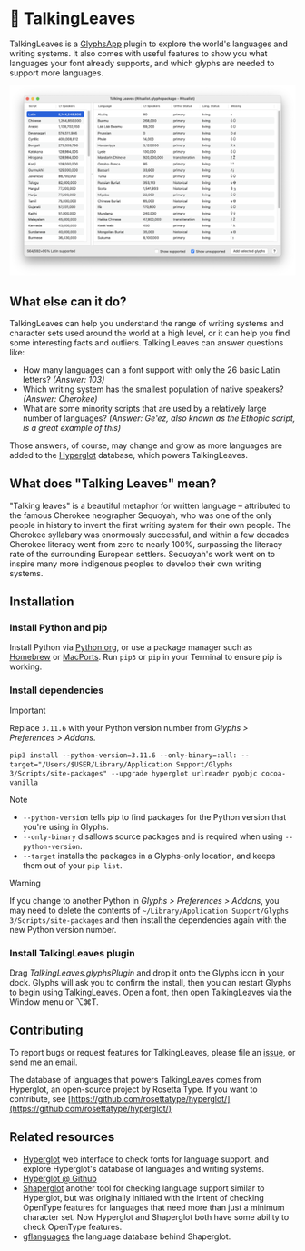 # 🍃 TalkingLeaves

TalkingLeaves is a [GlyphsApp](https://glyphsapp.com/) plugin to explore the world's languages and writing systems. It also comes with useful features to show you what languages your font already supports, and which glyphs are needed to support more languages.

![Screenshot of the TalkingLeaves plugin window](screenshot.png)

## What else can it do?

TalkingLeaves can help you understand the range of writing systems and character sets used around the world at a high level, or it can help you find some interesting facts and outliers. Talking Leaves can answer questions like:

* How many languages can a font support with only the 26 basic Latin letters? *(Answer: 103)*
* Which writing system has the smallest population of native speakers? *(Answer: Cherokee)*
* What are some minority scripts that are used by a relatively large number of languages? *(Answer: Geʽez, also known as the Ethopic script, is a great example of this)*

Those answers, of course, may change and grow as more languages are added to the [Hyperglot](https://github.com/rosettatype/hyperglot/) database, which powers TalkingLeaves.

## What does "Talking Leaves" mean?

"Talking leaves" is a beautiful metaphor for written language – attributed to the famous Cherokee neographer Sequoyah, who was one of the only people in history to invent the first writing system for their own people. The Cherokee syllabary was enormously successful, and within a few decades Cherokee literacy went from zero to nearly 100%, surpassing the literacy rate of the surrounding European settlers. Sequoyah's work went on to inspire many more indigenous peoples to develop their own writing systems.

## Installation

### Install Python and pip

Install Python via [Python.org](https://www.python.org/), or use a package manager such as [Homebrew](https://brew.sh/) or [MacPorts](https://www.macports.org/). Run `pip3` or `pip` in your Terminal to ensure pip is working.

### Install dependencies

> [!IMPORTANT]
> Replace `3.11.6` with your Python version number from _Glyphs > Preferences > Addons_.

	pip3 install --python-version=3.11.6 --only-binary=:all: --target="/Users/$USER/Library/Application Support/Glyphs 3/Scripts/site-packages" --upgrade hyperglot urlreader pyobjc cocoa-vanilla

> [!NOTE]
> * `--python-version` tells pip to find packages for the Python version that you're using in Glyphs.
> * `--only-binary` disallows source packages and is required when using `--python-version`.
> * `--target` installs the packages in a Glyphs-only location, and keeps them out of your `pip list`.

> [!WARNING]
> If you change to another Python in _Glyphs > Preferences > Addons_, you may need to delete the contents of `~/Library/Application Support/Glyphs 3/Scripts/site-packages` and then install the dependencies again with the new Python version number.

### Install TalkingLeaves plugin

Drag *TalkingLeaves.glyphsPlugin* and drop it onto the Glyphs icon in your dock. Glyphs will ask you to confirm the install, then you can restart Glyphs to begin using TalkingLeaves. Open a font, then open TalkingLeaves via the Window menu or ⌥⌘T.

## Contributing

To report bugs or request features for TalkingLeaves, please file an [issue](https://github.com/justinpenner/TalkingLeaves/issues), or send me an email.

The database of languages that powers TalkingLeaves comes from Hyperglot, an open-source project by Rosetta Type. If you want to contribute, see [https://github.com/rosettatype/hyperglot/](https://github.com/rosettatype/hyperglot/)

## Related resources

- [Hyperglot](https://hyperglot.rosettatype.com/) web interface to check fonts for language support, and explore Hyperglot's database of languages and writing systems.
- [Hyperglot @ Github](https://github.com/rosettatype/hyperglot/)
- [Shaperglot](https://github.com/googlefonts/shaperglot/) another tool for checking language support similar to Hyperglot, but was originally initiated with the intent of checking OpenType features for languages that need more than just a minimum character set. Now Hyperglot and Shaperglot both have some ability to check OpenType features.
- [gflanguages](https://github.com/googlefonts/lang/) the language database behind Shaperglot.
